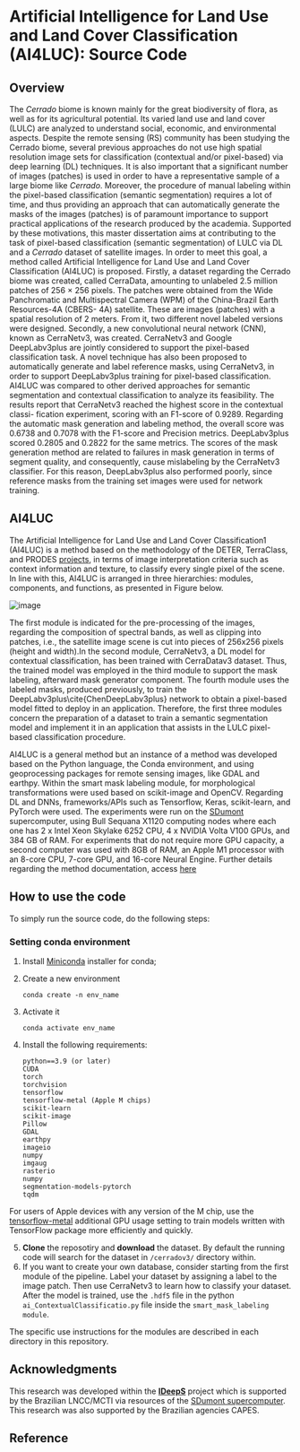 # Artificial Intelligence for Land Use and Land Cover Classification (AI4LUC): Source Code

## Overview
The <i>Cerrado</i> biome is known mainly for the great biodiversity of flora, as well as for its agricultural potential. Its varied land use and land cover (LULC) are analyzed to understand social, economic, and environmental aspects. Despite the remote sensing (RS) community has been studying the Cerrado biome, several previous approaches do not use high spatial resolution image sets for classification (contextual and/or pixel-based) via deep learning (DL) techniques. It is also important that a significant number of images (patches) is used in order to have a representative sample of a large biome like <i>Cerrado</i>. Moreover, the procedure of manual labeling within the pixel-based classification (semantic segmentation) requires a lot of time, and thus providing an approach that can automatically generate the masks of the images (patches) is of paramount importance to support practical applications of the research produced by the academia. Supported by these motivations, this master dissertation aims at contributing to the task of pixel-based classification (semantic segmentation) of LULC via DL and a <i>Cerrado</i> dataset of satellite images. In order to meet this goal, a method called Artificial Intelligence for Land Use and Land Cover Classification (AI4LUC) is proposed. Firstly, a dataset regarding the Cerrado biome was created, called CerraData, amounting to unlabeled 2.5 million patches of 256 × 256 pixels. The patches were obtained from the Wide Panchromatic and Multispectral Camera (WPM) of the China-Brazil Earth Resources-4A (CBERS- 4A) satellite. These are images (patches) with a spatial resolution of 2 meters. From it, two different novel labeled versions were designed. Secondly, a new convolutional neural network (CNN), known as CerraNetv3, was created. CerraNetv3 and Google DeepLabv3plus are jointly considered to support the pixel-based classification task. A novel technique has also been proposed to automatically generate and label reference masks, using CerraNetv3, in order to support DeepLabv3plus training for pixel-based classification. AI4LUC was compared to other derived approaches for semantic segmentation and contextual classification to analyze its feasibility. The results report that CerraNetv3 reached the highest score in the contextual classi- fication experiment, scoring with an F1-score of 0.9289. Regarding the automatic mask generation and labeling method, the overall score was 0.6738 and 0.7078 with the F1-score and Precision metrics. DeepLabv3plus scored 0.2805 and 0.2822 for the same metrics. The scores of the mask generation method are related to failures in mask generation in terms of segment quality, and consequently, cause mislabeling by the CerraNetv3 classifier. For this reason, DeepLabv3plus also performed poorly, since reference masks from the training set images were used for network training.

## AI4LUC
The Artificial Intelligence for Land Use and Land Cover Classification1 (AI4LUC) is a method based on the methodology of the DETER, TerraClass, and PRODES [projects](https://www.sciencedirect.com/science/article/pii/S0098300421002545), in terms of image interpretation criteria such as context information and texture, to classify every single pixel of the scene. In line with this, AI4LUC is arranged in three hierarchies: modules, components, and functions, as presented in Figure below.

![image](set_page/img/pipeline.jpeg)

The first module is indicated for the pre-processing of the images, regarding the composition of spectral bands, as well as clipping into patches, i.e., the satellite image scene is cut into pieces of 256x256 pixels (height and width).In the second module, CerraNetv3, a DL model for contextual classification, has been trained with CerraDatav3 dataset. Thus, the trained model was employed in the third module to support the mask labeling, afterward mask generator component. The fourth module uses the labeled masks, produced previously, to train the DeepLabv3plus\cite{ChenDeepLabv3plus} network to obtain a pixel-based model fitted to deploy in an application.  Therefore, the first three modules concern the preparation of a dataset to train a semantic segmentation model and implement it in an application that assists in the LULC pixel-based classification procedure.

AI4LUC is a general method but an instance of a method was developed based on the Python language, the Conda environment, and using geoprocessing packages for remote sensing images, like GDAL and earthpy. Within the smart mask labeling module, for morphological transformations were used based on scikit-image and OpenCV. Regarding DL and DNNs, frameworks/APIs such as Tensorflow, Keras, scikit-learn, and PyTorch were used. The experiments were run on the [SDumont](https://sdumont.lncc.br/) supercomputer, using Bull Sequana X1120 computing nodes where each one has 2 x Intel Xeon Skylake 6252 CPU, 4 x NVIDIA Volta V100 GPUs, and 384 GB of RAM. For experiments that do not require more GPU capacity, a second computer was used with 8GB of RAM, an Apple M1 processor with an 8-core CPU, 7-core GPU, and 16-core Neural Engine. Further details regarding the method documentation, access [here](https://drive.google.com/file/d/1ez-55LoOPiyaCJdD-LrTJ2-UNBuEPODW/view?usp=share_link)


## How to use the code

To simply run the source code, do the following steps:

### Setting conda environment
1. Install [Miniconda](https://docs.conda.io/en/latest/miniconda.html) installer for conda;
2. Create a new environment
    ```
    conda create -n env_name
    ```
3. Activate it
    ```
    conda activate env_name
    ```

4. Install the following requirements: 
    
    ```
    python==3.9 (or later)
    CUDA
    torch
    torchvision
    tensorflow
    tensorflow-metal (Apple M chips)
    scikit-learn
    scikit-image
    Pillow
    GDAL
    earthpy
    imageio
    numpy
    imgaug
    rasterio
    numpy
    segmentation-models-pytorch
    tqdm
    ```
For users of Apple devices with any version of the M chip, use the [tensorflow-metal](https://developer.apple.com/metal/tensorflow-plugin/) additional GPU usage setting to train models written with TensorFlow package more efficiently and quickly.

5. **Clone** the reposotiry and **download** the dataset. By default the running code will search for the dataset in `/cerradov3/` directory within.
7. If you want to create your own database, consider starting from the first module of the pipeline. Label your dataset by assigning a label to the image patch. Then use CerraNetv3 to learn how to classify your dataset. After the model is trained, use the `.hdf5` file in the python `ai_ContextualClassificatio.py` file inside the `smart_mask_labeling module`.

The specific use instructions for the modules are described in each directory in this repository. 

## Acknowledgments

This research was developed within the [**IDeepS**](https://github.com/vsantjr/IDeepS) project which is supported by the Brazilian LNCC/MCTI via resources of the [SDumont supercomputer](http://sdumont.lncc.br). This research was also supported by the Brazilian agencies CAPES. 

## Reference
